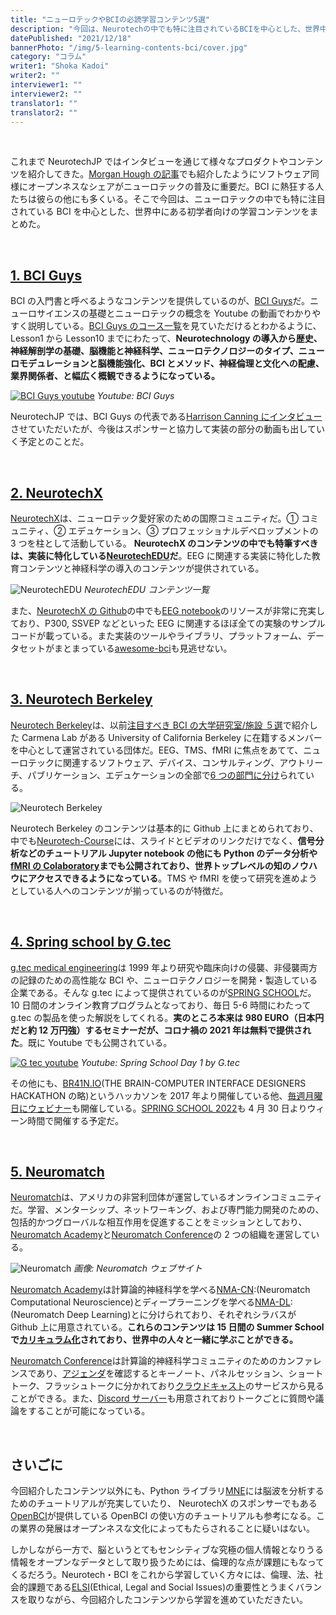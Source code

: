 ```yaml
---
title: "ニューロテックやBCIの必読学習コンテンツ5選"
description: "今回は、Neurotechの中でも特に注目されているBCIを中心とした、世界中にある初学者向けの学習コンテンツをまとめた。"
datePublished: "2021/12/18"
bannerPhoto: "/img/5-learning-contents-bci/cover.jpg"
category: "コラム"
writer1: "Shoka Kadoi"
writer2: ""
interviewer1: ""
interviewer2: ""
translator1: ""
translator2: ""
---
```


&nbsp;

これまで NeurotechJP ではインタビューを通じて様々なプロダクトやコンテンツを紹介してきた。[Morgan Hough の記事](https://www.neurotechjp.com/jp/blog/morgan-neurotechsf/)でも紹介したようにソフトウェア同様にオープンネスなシェアがニューロテックの普及に重要だ。BCI に熱狂する人たちは彼らの他にも多くいる。そこで今回は、ニューロテックの中でも特に注目されている BCI を中心とした、世界中にある初学者向けの学習コンテンツをまとめた。

&nbsp;

## [1. BCI Guys](https://www.bciguys.com/home)

BCI の入門書と呼べるようなコンテンツを提供しているのが、[BCI Guys](https://www.bciguys.com/home)だ。ニューロサイエンスの基礎とニューロテックの概念を Youtube の動画でわかりやすく説明している。[BCI Guys のコース一覧](https://www.bciguys.com/course)を見ていただけるとわかるように、Lesson1 から Lesson10 までにわたって、**Neurotechnology の導入から歴史、神経解剖学の基礎、脳機能と神経科学、ニューロテクノロジーのタイプ、ニューロモデュレーションと脳機能強化、BCI とメソッド、神経倫理と文化への配慮、業界関係者、と幅広く概観できるようになっている。**

[![BCI Guys youtube](https://neurotechjp.com/img/5-learning-contents-bci/bci-guys.jpg)](https://youtu.be/_V0-UzR0wuo)
_Youtube: BCI Guys_

NeurotechJP では、BCI Guys の代表である[Harrison Canning にインタビュー](https://www.neurotechjp.com/jp/blog/harrison-canning-rit/)させていただいたが、今後はスポンサーと協力して実装の部分の動画も出していく予定とのことだ。

&nbsp;

## [2. NeurotechX](https://neurotechx.com/)

[NeurotechX](https://neurotechx.com/)は、ニューロテック愛好家のための国際コミュニティだ。① コミュニティ、② エデュケーション、③ プロフェッショナルデベロップメントの 3 つを柱として活動している。 **NeurotechX のコンテンツの中でも特筆すべきは、実装に特化している[NeurotechEDU](http://learn.neurotechedu.com/lessons/)だ**。EEG に関連する実装に特化した教育コンテンツと神経科学の導入のコンテンツが提供されている。

![NeurotechEDU](https://neurotechjp.com/img/5-learning-contents-bci/neurotechx.jpg)
_NeurotechEDU コンテンツ一覧_

また、[NeurotechX の Github](https://github.com/NeuroTechX)の中でも[EEG notebook](https://github.com/NeuroTechX/eeg-notebooks)のリソースが非常に充実しており、P300, SSVEP などといった EEG に関連するほぼ全ての実験のサンプルコードが載っている。また実装のツールやライブラリ、プラットフォーム、データセットがまとまっている[awesome-bci](https://github.com/NeuroTechX/awesome-bci)も見逃せない。

&nbsp;

## [3. Neurotech Berkeley](https://neurotech.berkeley.edu/)

[Neurotech Berkeley](https://neurotech.berkeley.edu/)は、以前[注目すべき BCI の大学研究室/施設 ５選](https://www.neurotechjp.com/jp/blog/5-bci-labs-facilities/)で紹介した Carmena Lab がある University of California Berkeley に在籍するメンバーを中心として運営されている団体だ。EEG、TMS、fMRI に焦点をあてて、ニューロテックに関連するソフトウェア、デバイス、コンサルティング、アウトリーチ、パブリケーション、エデュケーションの全部で[6 つの部門に分け](https://neurotech.berkeley.edu/divisions.html#)られている。

![Neurotech Berkeley](https://neurotechjp.com/img/5-learning-contents-bci/neurotech-berkeley.jpg)

Neurotech Berkeley のコンテンツは基本的に Github 上にまとめられており、中でも[Neurotech-Course](https://github.com/neurotech-berkeley/neurotech-course)には、スライドとビデオのリンクだけでなく、**信号分析などのチュートリアル Jupyter notebook の他にも Python のデータ分析や[fMRI の Colaboratory](https://colab.research.google.com/drive/1CsEhFTNMTvhTL0x-2CUqFLFgxE6e0XXJ#forceEdit=true&sandboxMode=true)までも公開されており、世界トップレベルの知のノウハウにアクセスできるようになっている**。TMS や fMRI を使って研究を進めようとしている人へのコンテンツが揃っているのが特徴だ。

&nbsp;

## [4. Spring school by G.tec](https://www.gtec.at/)

[g.tec medical engineering](https://www.gtec.at/)は 1999 年より研究や臨床向けの侵襲、非侵襲両方の記録のための高性能な BCI や、ニューロテクノロジーを開発・製造している企業である。そんな g.tec によって提供されているのが[SPRING SCHOOL](https://www.gtec.at/spring-school-2022/)だ。10 日間のオンライン教育プログラムとなっており、毎日 5-6 時間にわたって g.tec の製品を使った解説をしてくれる。**実のところ本来は 980 EURO（日本円だと約 12 万円強）するセミナーだが、コロナ禍の 2021 年は無料で提供された**。既に Youtube でも公開されている。

[![G tec youtube](https://neurotechjp.com/img/5-learning-contents-bci/g-tec.jpg)](https://youtu.be/KbMlfMAPIak)
_Youtube: Spring School Day 1 by G.tec_

その他にも、[BR41N.IO](https://www.br41n.io/)(THE BRAIN-COMPUTER INTERFACE DESIGNERS HACKATHON の略)というハッカソンを 2017 年より開催している他、[毎週月曜日にウェビナー](https://www.gtec.at/product/webinars/)も開催している。[SPRING SCHOOL 2022](https://www.gtec.at/spring-school-2022/)も 4 月 30 日よりウィーン時間で開催する予定だ。

&nbsp;

## [5. Neuromatch](https://neuromatch.io/)

[Neuromatch](https://neuromatch.io/)は、アメリカの非営利団体が運営しているオンラインコミュニティだ。学習、メンターシップ、ネットワーキング、および専門能力開発のための、包括的かつグローバルな相互作用を促進することをミッションとしており、[Neuromatch Academy](http://academy.neuromatch.io)と[Neuromatch Conference](http://conference.neuromatch.io)の 2 つの組織を運営している。

![Neuromatch](https://neurotechjp.com/img/5-learning-contents-bci/neuromatch.jpg)
_画像: Neuromatch ウェブサイト_

[Neuromatch Academy](http://academy.neuromatch.io)は計算論的神経科学を学べる[NMA-CN](https://github.com/NeuromatchAcademy/course-content):(Neuromatch Computational Neuroscience)とディープラーニングを学べる[NMA-DL](https://github.com/NeuromatchAcademy/course-content-dl):(Neuromatch Deep Learning)とに分けられており、それぞれシラバスが Github 上に用意されている。**これらのコンテンツは 15 日間の Summer School で[カリキュラム化](https://academy.neuromatch.io/nma2020/course-materials)されており、世界中の人々と一緒に学ぶことができる。**

[Neuromatch Conference](http://conference.neuromatch.io)は計算論的神経科学コミュニティのためのカンファレンスであり、[アジェンダ](https://conference.neuromatch.io/agenda)を確認するとキーノート、パネルセッション、ショートトーク、フラッシュトークに分かれており[クラウドキャスト](https://www.crowdcast.io/e/nmc4)のサービスから見ることができる。また、[Discord サーバー](https://conference.neuromatch.io/instructions/how-to-discord/)も用意されておりトークごとに質問や議論をすることが可能になっている。

&nbsp;

## さいごに

今回紹介したコンテンツ以外にも、Python ライブラリ[MNE](https://mne.tools/stable/index.html)には脳波を分析するためのチュートリアルが充実していたり、 NeurotechX のスポンサーでもある[OpenBCI](https://docs.openbci.com/)が提供している OpenBCI の使い方のチュートリアルも参考になる。この業界の発展はオープンネスな文化によってもたらされることに疑いはない。

しかしながら一方で、脳というとてもセンシティブな究極の個人情報となりうる情報をオープンなデータとして取り扱うためには、倫理的な点が課題にもなってくるだろう。Neurotech・BCI をこれから学習していく方々には、倫理、法、社会的課題である[ELSI](https://elsi.osaka-u.ac.jp/what_elsi)(Ethical, Legal and Social Issues)の重要性とうまくバランスを取りながら、今回紹介したコンテンツから学習を進めていただきたい。

